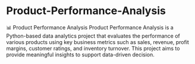 # Product-Performance-Analysis
📊 Product Performance Analysis  Product Performance Analysis is a Python-based data analytics project that evaluates the performance of various products using key business metrics such as sales, revenue, profit margins, customer ratings, and inventory turnover. This project aims to provide meaningful insights to support data-driven decision.
